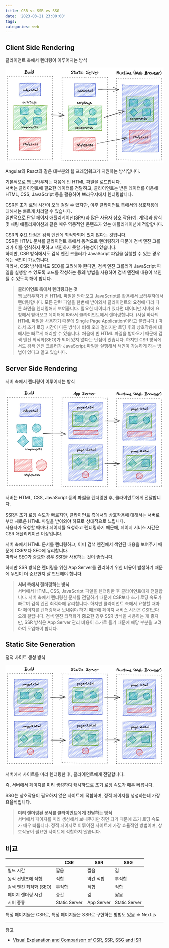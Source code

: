 ```yaml
---
title: CSR vs SSR vs SSG
date: '2023-03-21 23:00:00'
tags:
categories: web
---
```


## Client Side Rendering

클라이언트 측에서 렌더링이 이루어지는 방식

![CSR 과정](csr.jpeg)

Angular와 React와 같은 대부분의 웹 프레임워크가 지원하는 방식입니다.

기본적으로 웹 브라우저는 처음에 빈 HTML 파일을 로드합니다.  
서버는 클라이언트에 필요한 데이터를 전달하고, 클라이언트는 받은 데이터를 이용해 HTML, CSS, JavaScript 등을 활용하여 브라우저에서 렌더링합니다.

CSR은 초기 로딩 시간이 오래 걸릴 수 있지만, 이후 클라이언트 측에서의 상호작용에 대해서는 빠르게 처리할 수 있습니다.  
일반적으로 단일 페이지 애플리케이션(SPA)과 많은 사용자 상호 작용(예: 게임)과 양식 및 채팅 애플리케이션과 같은 매우 역동적인 콘텐츠가 있는 애플리케이션에 적합합니다.

CSR의 주요 단점은 검색 엔진에 최적화되어 있지 않다는 것입니다.  
CSR은 HTML 문서를 클라이언트 측에서 동적으로 렌더링하기 때문에 검색 엔진 크롤러가 이를 인식하지 못하고 색인하지 못할 가능성이 있습니다.  
하지만, CSR 방식에서도 검색 엔진 크롤러가 JavaScript 파일을 실행할 수 있는 경우에는 색인이 가능합니다.  
따라서, CSR 방식에서도 SEO를 고려해야 한다면, 검색 엔진 크롤러가 JavaScript 파일을 실행할 수 있도록 코드를 작성하는 등의 방법을 사용하여 검색 엔진에 내용이 색인될 수 있도록 해야 합니다.

> **클라이언트 측에서 렌더링되는 것**  
> 웹 브라우저가 빈 HTML 파일을 받아오고 JavaScript를 활용해서 브라우저에서 렌더링합니다.
> 모든 관련 파일을 한번에 받아와서 클라이언트의 요청에 따라 다른 화면을 렌더링해서 보여줍니다.
> 필요한 데이터가 있다면 데이터만 서버에 요청해서 받아오고 데이터에 따라서 클라이언트에서 렌더링합니다.
> (사실 하나의 HTML 파일을 사용하기 때문에 Single Page Application이라고 불립니다.)
> 따라서 초기 로딩 시간이 다른 방식에 비해 오래 걸리지만 로딩 후의 상호작용에 대해서는 빠르게 처리할 수 있습니다.
> 처음에 빈 HTML 파일을 받아오기 때문에 검색 엔진 최적화(SEO)가 되어 있지 않다는 단점이 있습니다.
> 하지만 CSR 방식에서도 검색 엔진 크롤러가 JavaScript 파일을 실행해서 색인이 가능하게 하는 방법이 있다고 알고 있습니다.

## Server Side Rendering

서버 측에서 렌더링이 이루어지는 방식

![SSR 과정](ssr.jpeg)

서버는 HTML, CSS, JavaScript 등의 파일을 렌더링한 후, 클라이언트에게 전달합니다.

SSR은 초기 로딩 속도가 빠르지만, 클라이언트 측에서의 상호작용에 대해서는 서버로부터 새로운 HTML 파일을 받아와야 하므로 상대적으로 느립니다.  
사용자가 요청할 때마다 페이지를 요청하고 렌더링하기 때문에, 페이지 서비스 시간은 CSR 애플리케이션 이상입니다.

서버 측에서 HTML 문서를 렌더링하고, 이미 검색 엔진에서 색인된 내용을 보여주기 때문에 CSR보다 SEO에 유리합니다.  
따라서 SEO가 중요한 경우 SSR을 사용하는 것이 좋습니다.

하지만 SSR 방식은 렌더링을 위한 App Server를 관리하기 위한 비용이 발생하기 때문에 무엇이 더 중요한지 잘 판단해야 합니다.

> **서버 측에서 렌더링하는 방식**  
> 서버에서 HTML, CSS, JavaScript 파일을 렌더링한 후 클라이언트에게 전달합니다.
> 서버 측에서 렌더링한 문서를 전달하기 때문에 CSR보다 초기 로딩 속도가 빠르며 검색 엔진 최적화에 유리합니다.
> 하지만 클라이언트 측에서 요청할 때마다 페이지를 렌더링해서 보내줘야 하기 때문에 페이지 서비스 시간은 CSR보다 오래 걸립니다.
> 검색 엔진 최적화가 중요한 경우 SSR 방식을 사용하는 게 좋지만, SSR 방식은 App Server 관리 비용이 추가로 들기 때문에 해당 부분을 고려하여 도입해야 합니다.

## Static Site Generation

정적 사이트 생성 방식

![SSG 과정](ssg.jpeg)

서버에서 사이트를 미리 렌더링한 후, 클라이언트에게 전달합니다.

즉, 서버에서 페이지를 미리 생성하여 캐시하므로 초기 로딩 속도가 매우 빠릅니다.

SSG는 상호작용이 필요하지 않은 사이트에 적합하며, 정적 페이지를 생성하는데 가장 효율적입니다.

> **미리 렌더링된 문서를 클라이언트에게 전달하는 방식**  
> 서버에서 페이지를 미리 생성해서 보내주기만 하면 되기 때문에 초기 로딩 속도가 매우 빠릅니다.
> 정적 페이지로 이루어진 사이트에 가장 효율적인 방법이며, 상호작용이 필요한 사이트에 적합하지 않습니다.

## 비교

|                        | CSR           | SSR        | SSG           |
| ---------------------- | ------------- | ---------- | ------------- |
| 빌드 시간              | 짧음          | 짧음       | 긺            |
| 동적 컨텐츠에 적합     | 적합          | 약간 적합  | 부적합        |
| 검색 엔진 최적화 (SEO) | 부적합        | 적합       | 적합          |
| 페이지 렌더링 시간     | 중간          | 긺         | 짧음          |
| 서버 종류              | Static Server | App Server | Static Server |

특정 페이지들은 CSR로, 특정 페이지들은 SSR로 구현하는 방법도 있음 ⇒ Next.js

---

참고

- [Visual Explanation and Comparison of CSR, SSR, SSG and ISR](https://dev.to/pahanperera/visual-explanation-and-comparison-of-csr-ssr-ssg-and-isr-34ea)

```toc

```
